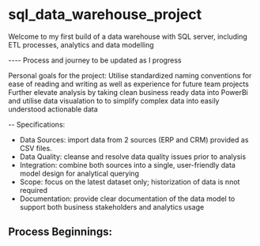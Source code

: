 # sql_data_warehouse_project

Welcome to my first build of a data warehouse with SQL server, including ETL processes, analytics and data modelling

---- Process and journey to be updated as I progress

Personal goals for the project:
Utilise standardized naming conventions for ease of reading and writing as well as experience for future team projects
Further elevate analysis by taking clean business ready data into PowerBi and utilise data visualation to to simplify complex data into easily understood actionable data


-- Specifications:
* Data Sources: import data from 2 sources (ERP and CRM) provided as CSV files.
* Data Quality: cleanse and resolve data quality issues prior to analysis
* Integration: combine both sources into a single, user-friendly data model design for analytical querying
* Scope: focus on the latest dataset only; historization of data is nnot required
* Documentation: provide clear documentation of the data model to support both business stakeholders and analytics usage


Process Beginnings: 
--- 
